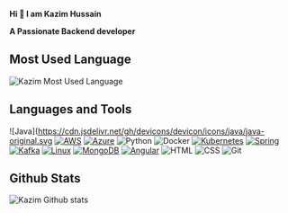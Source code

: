 **Hi :wave: I am Kazim Hussain**

**A Passionate Backend developer**

## Most Used Language
![Kazim Most Used Language](https://github-readme-stats.vercel.app/api/top-langs/?username=kh77&layout=compact&theme=radical)


## Languages and Tools
![Java](https://cdn.jsdelivr.net/gh/devicons/devicon/icons/java/java-original.svg
[![AWS](https://cdn.jsdelivr.net/gh/devicons/devicon/icons/amazonwebservices/amazonwebservices-original.svg)](https://aws.amazon.com/)
[![Azure](https://cdn.jsdelivr.net/gh/devicons/devicon/icons/azure/azure-original.svg)](https://azure.microsoft.com/)
![Python](https://cdn.jsdelivr.net/gh/devicons/devicon/icons/python/python-original.svg)
![Docker](https://cdn.jsdelivr.net/gh/devicons/devicon/icons/docker/docker-original.svg)
[![Kubernetes](https://cdn.jsdelivr.net/gh/devicons/devicon/icons/kubernetes/kubernetes-plain.svg)](https://kubernetes.io/)
[![Spring](https://cdn.jsdelivr.net/gh/devicons/devicon/icons/spring/spring-original.svg)](https://spring.io/)
[![Kafka](https://cdn.jsdelivr.net/gh/devicons/devicon/icons/apachekafka/apachekafka-original.svg)](https://kafka.apache.org/)
[![Linux](https://cdn.jsdelivr.net/gh/devicons/devicon/icons/linux/linux-original.svg)](https://www.linux.org/)
[![MongoDB](https://cdn.jsdelivr.net/gh/devicons/devicon/icons/mongodb/mongodb-original.svg)](https://www.mongodb.com/)
[![Angular](https://cdn.jsdelivr.net/gh/devicons/devicon/icons/angularjs/angularjs-original.svg)](https://angular.io/)
![HTML](https://cdn.jsdelivr.net/gh/devicons/devicon/icons/html5/html5-original.svg)
![CSS](https://cdn.jsdelivr.net/gh/devicons/devicon/icons/css3/css3-original.svg)
![Git](https://cdn.jsdelivr.net/gh/devicons/devicon/icons/git/git-original.svg)


## Github Stats
![Kazim Github stats](https://github-readme-stats.vercel.app/api?username=kh77&show_icons=true&theme=radical)
